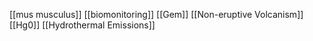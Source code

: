 [[mus musculus]]
[[biomonitoring]]
[[Gem]]
[[Non-eruptive Volcanism]]
[[Hg0]]
[[Hydrothermal Emissions]]
